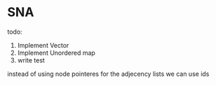 # SNA
 
todo:
1) Implement Vector
2) Implement Unordered map
3) write test

instead of using node pointeres for the adjecency lists we can use ids
